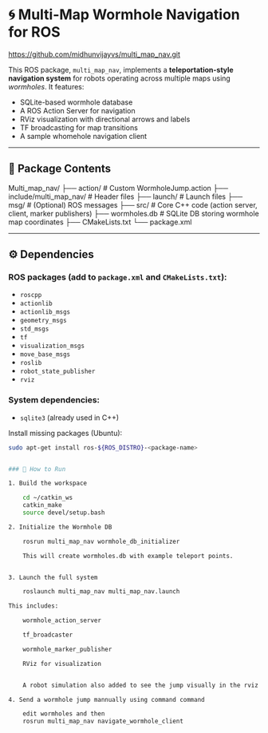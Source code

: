 # 🌀 Multi-Map Wormhole Navigation for ROS

https://github.com/midhunvijayvs/multi_map_nav.git

This ROS package, `multi_map_nav`, implements a **teleportation-style navigation system** for robots operating across multiple maps using *wormholes*. It features:

- SQLite-based wormhole database
- A ROS Action Server for navigation
- RViz visualization with directional arrows and labels
- TF broadcasting for map transitions
- A sample whomehole navigation client

---

## 📁 Package Contents

Multi_map_nav/
├── action/ # Custom WormholeJump.action
├── include/multi_map_nav/ # Header files
├── launch/ # Launch files
├── msg/ # (Optional) ROS messages
├── src/ # Core C++ code (action server, client, marker publishers)
├── wormholes.db # SQLite DB storing wormhole map coordinates
├── CMakeLists.txt
└── package.xml


---

## ⚙️ Dependencies

### ROS packages (add to `package.xml` and `CMakeLists.txt`):

- `roscpp`
- `actionlib`
- `actionlib_msgs`
- `geometry_msgs`
- `std_msgs`
- `tf`
- `visualization_msgs`
- `move_base_msgs`
- `roslib`
- `robot_state_publisher`
- `rviz`

### System dependencies:
- `sqlite3` (already used in C++)

Install missing packages (Ubuntu):
```bash
sudo apt-get install ros-${ROS_DISTRO}-<package-name>


### 🚀 How to Run

1. Build the workspace

    cd ~/catkin_ws
    catkin_make
    source devel/setup.bash

2. Initialize the Wormhole DB

    rosrun multi_map_nav wormhole_db_initializer

    This will create wormholes.db with example teleport points.


3. Launch the full system

    roslaunch multi_map_nav multi_map_nav.launch

This includes:

    wormhole_action_server

    tf_broadcaster 

    wormhole_marker_publisher

    RViz for visualization


    A robot simulation also added to see the jump visually in the rviz after 2 seconds the client action run. the client will be run automatically with launch code and can see the sample jump.

4. Send a wormhole jump mannually using command command

    edit wormholes and then
    rosrun multi_map_nav navigate_wormhole_client